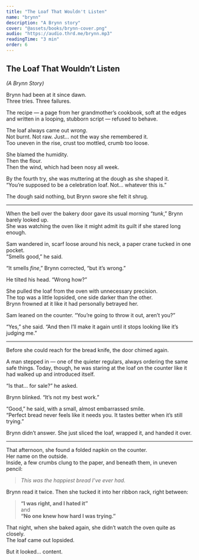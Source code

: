 ```yaml
---
title: "The Loaf That Wouldn't Listen"
name: "brynn"
description: "A Brynn story"
cover: "@assets/books/brynn-cover.png"
audio: "https://audio.thrd.me/brynn.mp3"
readingTime: "3 min"
order: 6
---
```


## **The Loaf That Wouldn’t Listen**

_(A Brynn Story)_

Brynn had been at it since dawn.  
Three tries. Three failures.

The recipe — a page from her grandmother’s cookbook, soft at the edges and written in a looping, stubborn script — refused to behave.

The loaf always came out _wrong_.  
Not burnt. Not raw. Just… not the way she remembered it.  
Too uneven in the rise, crust too mottled, crumb too loose.

She blamed the humidity.  
Then the flour.  
Then the wind, which had been nosy all week.

By the fourth try, she was muttering at the dough as she shaped it.  
“You’re supposed to be a celebration loaf. Not… whatever this is.”

The dough said nothing, but Brynn swore she felt it shrug.

---

When the bell over the bakery door gave its usual morning “_tunk_,” Brynn barely looked up.  
She was watching the oven like it might admit its guilt if she stared long enough.

Sam wandered in, scarf loose around his neck, a paper crane tucked in one pocket.  
“Smells good,” he said.

“It smells _fine_,” Brynn corrected, “but it’s wrong.”

He tilted his head. “Wrong how?”

She pulled the loaf from the oven with unnecessary precision.  
The top was a little lopsided, one side darker than the other.  
Brynn frowned at it like it had personally betrayed her.

Sam leaned on the counter. “You’re going to throw it out, aren’t you?”

“Yes,” she said. “And then I’ll make it again until it stops looking like it’s judging me.”

---

Before she could reach for the bread knife, the door chimed again.

A man stepped in — one of the quieter regulars, always ordering the same safe things. Today, though, he was staring at the loaf on the counter like it had walked up and introduced itself.

“Is that… for sale?” he asked.

Brynn blinked. “It’s not my best work.”

“Good,” he said, with a small, almost embarrassed smile.  
“Perfect bread never feels like it needs you. It tastes better when it’s still trying.”

Brynn didn’t answer. She just sliced the loaf, wrapped it, and handed it over.

---

That afternoon, she found a folded napkin on the counter.  
Her name on the outside.  
Inside, a few crumbs clung to the paper, and beneath them, in uneven pencil:

> _This was the happiest bread I’ve ever had._

Brynn read it twice. Then she tucked it into her ribbon rack, right between:

> **“I was right, and I hated it”**  
> and  
> **“No one knew how hard I was trying.”**

That night, when she baked again, she didn’t watch the oven quite as closely.  
The loaf came out lopsided.

But it looked… content.
